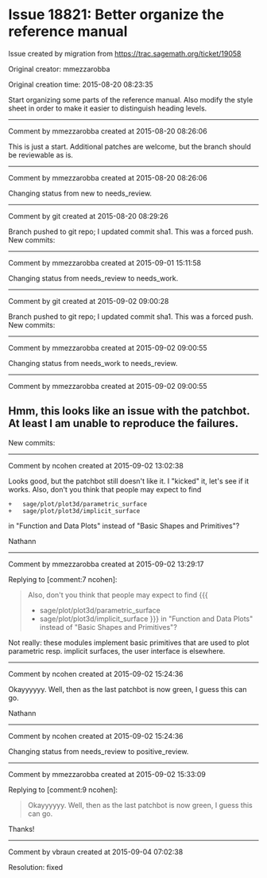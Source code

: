 # Issue 18821: Better organize the reference manual

Issue created by migration from https://trac.sagemath.org/ticket/19058

Original creator: mmezzarobba

Original creation time: 2015-08-20 08:23:35

Start organizing some parts of the reference manual. Also modify the style sheet in order to make it easier to distinguish heading levels.


---

Comment by mmezzarobba created at 2015-08-20 08:26:06

This is just a start. Additional patches are welcome, but the branch should be reviewable as is.


---

Comment by mmezzarobba created at 2015-08-20 08:26:06

Changing status from new to needs_review.


---

Comment by git created at 2015-08-20 08:29:26

Branch pushed to git repo; I updated commit sha1. This was a forced push. New commits:


---

Comment by mmezzarobba created at 2015-09-01 15:11:58

Changing status from needs_review to needs_work.


---

Comment by git created at 2015-09-02 09:00:28

Branch pushed to git repo; I updated commit sha1. This was a forced push. New commits:


---

Comment by mmezzarobba created at 2015-09-02 09:00:55

Changing status from needs_work to needs_review.


---

Comment by mmezzarobba created at 2015-09-02 09:00:55

Hmm, this looks like an issue with the patchbot. At least I am unable to reproduce the failures.
----
New commits:


---

Comment by ncohen created at 2015-09-02 13:02:38

Looks good, but the patchbot still doesn't like it. I "kicked" it, let's see if it works. Also, don't you think that people may expect to find 

```
+   sage/plot/plot3d/parametric_surface
+   sage/plot/plot3d/implicit_surface
```

in "Function and Data Plots" instead of "Basic Shapes and Primitives"?

Nathann


---

Comment by mmezzarobba created at 2015-09-02 13:29:17

Replying to [comment:7 ncohen]:
> Also, don't you think that people may expect to find 
> {{{
> +   sage/plot/plot3d/parametric_surface
> +   sage/plot/plot3d/implicit_surface
> }}}
> in "Function and Data Plots" instead of "Basic Shapes and Primitives"?

Not really: these modules implement basic primitives that are used to plot parametric resp. implicit surfaces, the user interface is elsewhere.


---

Comment by ncohen created at 2015-09-02 15:24:36

Okayyyyyy. Well, then as the last patchbot is now green, I guess this can go.

Nathann


---

Comment by ncohen created at 2015-09-02 15:24:36

Changing status from needs_review to positive_review.


---

Comment by mmezzarobba created at 2015-09-02 15:33:09

Replying to [comment:9 ncohen]:
> Okayyyyyy. Well, then as the last patchbot is now green, I guess this can go.

Thanks!


---

Comment by vbraun created at 2015-09-04 07:02:38

Resolution: fixed
